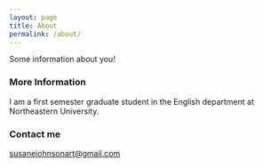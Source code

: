 ```yaml
---
layout: page
title: About
permalink: /about/
---
```


Some information about you!

### More Information

I am a first semester graduate student in the English department at Northeastern University.

### Contact me

[susanejohnsonart@gmail.com](mailto:susanejohnsonart@gmail.com)